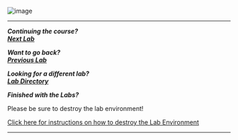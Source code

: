 ![image](https://github.com/user-attachments/assets/068fae26-6e8f-402f-ad69-63a4e6a1f59e)
















***                                                                 
<b><i>Continuing the course? </br>[Next Lab](/IntroClassFiles/Tools/IntroClass/ADHD/Caldera.md)</i></b>

<b><i>Want to go back? </br>[Previous Lab](/IntroClassFiles/Tools/IntroClass/ADHD/bluespawn/Bluespawn.md)</i></b>

<b><i>Looking for a different lab? </br>[Lab Directory](/IntroClassFiles/navigation.md)</i></b>

***Finished with the Labs?***

Please be sure to destroy the lab environment!

[Click here for instructions on how to destroy the Lab Environment](/IntroClassFiles/Tools/IntroClass/LabDestruction/labdestruction.md)

---
